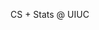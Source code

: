 <!-- ![GitHub Stats](https://github-readme-stats.vercel.app/api?username=peacekeeper6&theme=radical)
 -->
CS + Stats @ UIUC
